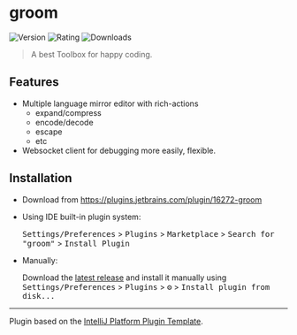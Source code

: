 # groom
![Version](https://img.shields.io/jetbrains/plugin/v/com.icoder0.groom)
![Rating](https://img.shields.io/jetbrains/plugin/r/rating/com.icoder0.groom)
![Downloads](https://img.shields.io/jetbrains/plugin/d/com.icoder0.groom)

<!-- Plugin description -->

> A best Toolbox for happy coding.

## Features
- Multiple language mirror editor with rich-actions
  - expand/compress
  - encode/decode
  - escape
  - etc
- Websocket client for debugging more easily, flexible.

<!-- Plugin description end -->

## Installation
- Download from https://plugins.jetbrains.com/plugin/16272-groom
- Using IDE built-in plugin system:
  
  <kbd>Settings/Preferences</kbd> > <kbd>Plugins</kbd> > <kbd>Marketplace</kbd> > <kbd>Search for "groom"</kbd> >
  <kbd>Install Plugin</kbd>
  
- Manually:

  Download the [latest release](https://github.com/ICoder0/groom/releases/latest) and install it manually using
  <kbd>Settings/Preferences</kbd> > <kbd>Plugins</kbd> > <kbd>⚙️</kbd> > <kbd>Install plugin from disk...</kbd>

---
Plugin based on the [IntelliJ Platform Plugin Template][template].

[template]: https://github.com/JetBrains/intellij-platform-plugin-template
